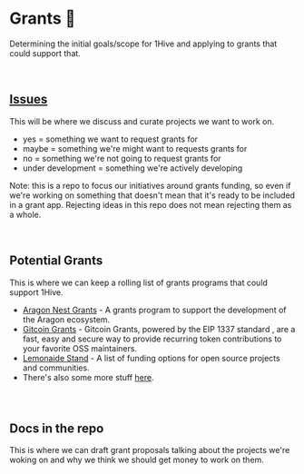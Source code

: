 # Grants 🍯

Determining the initial goals/scope for 1Hive and applying to grants that could support that. 

<br>

## [Issues](https://github.com/1Hive/grants/issues)

This will be where we discuss and curate projects we want to work on.
- yes = something we want to request grants for
- maybe = something we're might want to requests grants for
- no = something we're not going to request grants for
- under development = something we're actively developing

Note: this is a repo to focus our initiatives around grants funding, so even if we're working on something that doesn't mean that it's ready to be included in a grant app. Rejecting ideas in this repo does not mean rejecting them as a whole. 

<br>

## Potential Grants

This is where we can keep a rolling list of grants programs that could support 1Hive.

- [Aragon Nest Grants](https://github.com/aragon/nest) - A grants program to support the development of the Aragon ecosystem.
- [Gitcoin Grants](https://gitcoin.co/grants/) - Gitcoin Grants, powered by the EIP 1337 standard , are a fast, easy and secure way to provide recurring token contributions to your favorite OSS maintainers. 
- [Lemonaide Stand](https://github.com/nayafia/lemonade-stand) - A list of funding options for open source projects and communities.
- There's also some more stuff [here](https://github.com/1Hive/ideas/issues/4).

### 

<br>

## Docs in the repo

This is where we can draft grant proposals talking about the projects we're woking on and why we think we should get money to work on them. 

<br>
